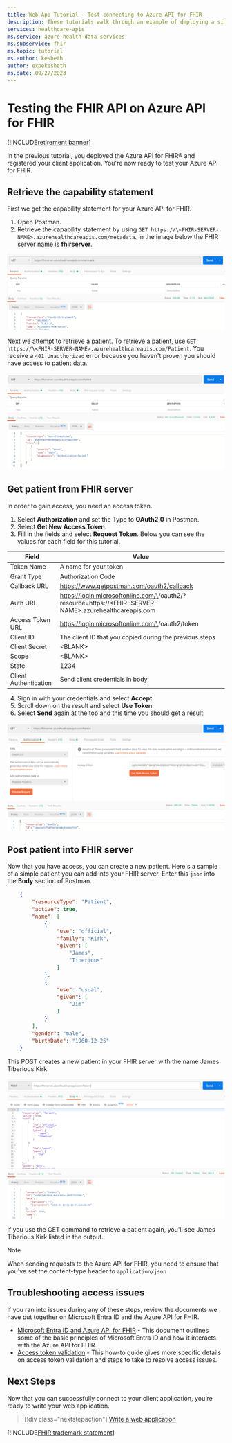```yaml
---
title: Web App Tutorial - Test connecting to Azure API for FHIR
description: These tutorials walk through an example of deploying a simple web application. This section of the tutorial walks through testing connecting to the FHIR server with Postman
services: healthcare-apis
ms.service: azure-health-data-services
ms.subservice: fhir
ms.topic: tutorial
ms.author: kesheth
author: expekesheth
ms.date: 09/27/2023
---
```


# Testing the FHIR API on Azure API for FHIR

[!INCLUDE[retirement banner](../includes/healthcare-apis-azure-api-fhir-retirement.md)]

In the previous tutorial, you deployed the Azure API for FHIR&reg; and registered your client application. You're now ready to test your Azure API for FHIR.

## Retrieve the capability statement

First we get the capability statement for your Azure API for FHIR.
1. Open Postman.
1. Retrieve the capability statement by using `GET https://\<FHIR-SERVER-NAME>.azurehealthcareapis.com/metadata`. In the image below the FHIR server name is **fhirserver**.

![Capability Statement](media/tutorial-web-app/postman-capability-statement.png)

Next we attempt to retrieve a patient. To retrieve a patient, use `GET https://\<FHIR-SERVER-NAME>.azurehealthcareapis.com/Patient`. You receive a `401 Unauthorized` error because you haven't proven you should have access to patient data.

![Failed Patient](media/tutorial-web-app/postman-patient-authorization-failed.png)

## Get patient from FHIR server

In order to gain access, you need an access token.

1. Select **Authorization** and set the Type to **OAuth2.0** in Postman.
1. Select **Get New Access Token**.
1. Fill in the fields and select **Request Token**. Below you can see the values for each field for this tutorial.

|Field                |Value                                                               |
|---------------------|--------------------------------------------------------------------|
|Token Name           |A name for your token                                               |
|Grant Type           |Authorization Code                                                  |
|Callback URL         |https://www.getpostman.com/oauth2/callback                          |
|Auth URL             |https://login.microsoftonline.com/\<AZURE-AD-TENANT-ID>/oauth2/?resource=https://\<FHIR-SERVER-NAME>.azurehealthcareapis.com|
|Access Token URL     |https://login.microsoftonline.com/\<AZURE-AD-TENANT-ID>/oauth2/token|
|Client ID            |The client ID that you copied during the previous steps             |
|Client Secret        |\<BLANK>                                                            |
|Scope                |\<BLANK>                                                            |
|State                |1234                                                                |
|Client Authentication|Send client credentials in body                                     |

4. Sign in with your credentials and select **Accept**
1. Scroll down on the result and select **Use Token**
1. Select **Send** again at the top and this time you should get a result:

![Success Patient](media/tutorial-web-app/postman-patient-authorization-success.png)

## Post patient into FHIR server

Now that you have access, you can create a new patient. Here's a sample of a simple patient you can add into your FHIR server. Enter this `json` into the **Body** section of Postman.

``` json
    {
        "resourceType": "Patient",
        "active": true,
        "name": [
            {
                "use": "official",
                "family": "Kirk",
                "given": [
                    "James",
                    "Tiberious"
                ]
            },
            {
                "use": "usual",
                "given": [
                    "Jim"
                ]
            }
        ],
        "gender": "male",
        "birthDate": "1960-12-25"
    }
```
This POST creates a new patient in your FHIR server with the name James Tiberious Kirk.

![Post Patient](media/tutorial-web-app/postman-post-patient.png)

If you use the GET command to retrieve a patient again, you'll see James Tiberious Kirk listed in the output.

> [!NOTE]
> When sending requests to the Azure API for FHIR, you need to ensure that you've set the content-type header to `application/json`

## Troubleshooting access issues

If you ran into issues during any of these steps, review the documents we have put together on Microsoft Entra ID and the Azure API for FHIR.

* [Microsoft Entra ID and Azure API for FHIR](azure-active-directory-identity-configuration.md) - This document outlines some of the basic principles of Microsoft Entra ID and how it interacts with the Azure API for FHIR.
* [Access token validation](azure-api-fhir-access-token-validation.md) - This how-to guide gives more specific details on access token validation and steps to take to resolve access issues.

## Next Steps

Now that you can successfully connect to your client application, you’re ready to write your web application.

>[!div class="nextstepaction"]
>[Write a web application](tutorial-web-app-write-web-app.md)

[!INCLUDE[FHIR trademark statement](../includes/healthcare-apis-fhir-trademark.md)]
